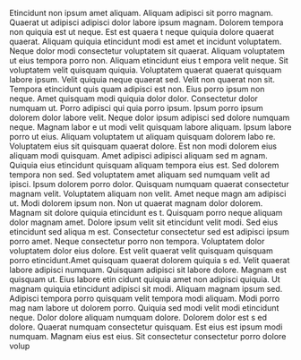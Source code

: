Etincidunt non ipsum amet aliquam. Aliquam adipisci sit porro magnam. Quaerat ut
 adipisci adipisci dolor labore ipsum magnam. Dolorem tempora non quiquia est ut neque. Est est quaera
t neque quiquia dolore quaerat quaerat.  Aliquam quiquia etincidunt modi est amet et
incidunt voluptatem. Neque dolor modi consectetur voluptatem sit quaerat. Aliquam voluptatem ut eius tempora porro non. Aliquam etincidunt eius t
empora velit neque. Sit voluptatem velit quisquam quiquia. Voluptatem quaerat quaerat quisquam labore ipsum. Velit quiquia neque
 quaerat sed. Velit non quaerat non sit. Tempora etincidunt quis
quam adipisci est non.  Eius porro ipsum non neque. Amet quisquam modi quiquia dolor dolor. Consectetur dolor numquam ut. Porro adipisci qui
quia porro ipsum. Ipsum porro ipsum dolorem dolor labore velit.  Neque dolor ipsum adipisci sed dolore numquam neque. Magnam labor
e ut modi velit quisquam labore aliquam. Ipsum labore porro ut eius. Aliquam voluptatem ut aliquam quisquam dolorem labo
re. Voluptatem eius sit quisquam quaerat dolore. Est non modi dolorem eius aliquam modi quisquam. Amet adipisci adipisci aliquam sed m
agnam. Quiquia eius etincidunt quisquam aliquam tempora eius est.  Sed dolorem tempora non sed. Sed voluptatem amet aliquam sed numquam velit ad
ipisci. Ipsum dolorem porro dolor. Quisquam numquam quaerat consectetur magnam velit. Voluptatem aliquam non velit. Amet neque magn
am adipisci ut. Modi dolorem ipsum non.  Non ut quaerat magnam dolor dolorem. Magnam sit dolore quiquia etincidunt es
t. Quisquam porro neque aliquam dolor magnam amet. Dolore ipsum velit sit etincidunt velit modi. Sed eius etincidunt sed aliqua
m est. Consectetur consectetur sed est adipisci ipsum porro amet. Neque consectetur porro non tempora. Voluptatem dolor voluptatem dolor
 eius dolore. Est velit quaerat velit quisquam quisquam porro etincidunt.Amet quisquam quaerat dolorem quiquia s
ed. Velit quaerat labore adipisci numquam. Quisquam adipisci sit labore dolore. Magnam est quisquam ut. Eius labore etin
cidunt quiquia amet non adipisci quiquia. Ut magnam quiquia etincidunt adipisci sit modi. Aliquam magnam ipsum sed. Adipisci tempora
 porro quisquam velit tempora modi aliquam. Modi porro mag
nam labore ut dolorem porro. Quiquia sed modi velit modi etincidunt neque.  Dolor dolore aliquam numquam dolore. Dolorem dolor est s
ed dolore. Quaerat numquam consectetur quisquam. Est eius est ipsum modi numquam. Magnam eius est eius. Sit consectetur consectetur porro dolore volup
